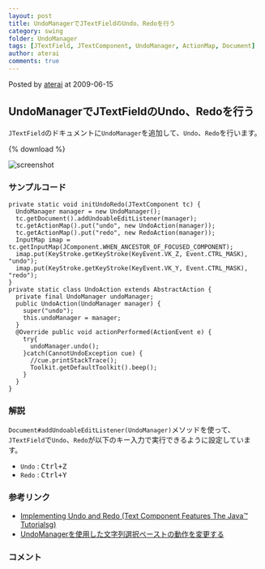 ```yaml
---
layout: post
title: UndoManagerでJTextFieldのUndo、Redoを行う
category: swing
folder: UndoManager
tags: [JTextField, JTextComponent, UndoManager, ActionMap, Document]
author: aterai
comments: true
---
```


Posted by [aterai](http://terai.xrea.jp/aterai.html) at 2009-06-15

## UndoManagerでJTextFieldのUndo、Redoを行う
`JTextField`のドキュメントに`UndoManager`を追加して、`Undo`、`Redo`を行います。

{% download %}

![screenshot](https://lh4.googleusercontent.com/_9Z4BYR88imo/TQTWX1uwgqI/AAAAAAAAApI/zvwc9TUlj4E/s800/UndoManager.png)

### サンプルコード
<pre class="prettyprint"><code>private static void initUndoRedo(JTextComponent tc) {
  UndoManager manager = new UndoManager();
  tc.getDocument().addUndoableEditListener(manager);
  tc.getActionMap().put("undo", new UndoAction(manager));
  tc.getActionMap().put("redo", new RedoAction(manager));
  InputMap imap = tc.getInputMap(JComponent.WHEN_ANCESTOR_OF_FOCUSED_COMPONENT);
  imap.put(KeyStroke.getKeyStroke(KeyEvent.VK_Z, Event.CTRL_MASK), "undo");
  imap.put(KeyStroke.getKeyStroke(KeyEvent.VK_Y, Event.CTRL_MASK), "redo");
}
private static class UndoAction extends AbstractAction {
  private final UndoManager undoManager;
  public UndoAction(UndoManager manager) {
    super("undo");
    this.undoManager = manager;
  }
  @Override public void actionPerformed(ActionEvent e) {
    try{
      undoManager.undo();
    }catch(CannotUndoException cue) {
      //cue.printStackTrace();
      Toolkit.getDefaultToolkit().beep();
    }
  }
}
</code></pre>

### 解説
`Document#addUndoableEditListener(UndoManager)`メソッドを使って、`JTextField`で`Undo`、`Redo`が以下のキー入力で実行できるように設定しています。

- `Undo` : <kbd>Ctrl+Z</kbd>
- `Redo` : <kbd>Ctrl+Y</kbd>

<!-- dummy comment line for breaking list -->

### 参考リンク
- [Implementing Undo and Redo (Text Component Features The Java™ Tutorialsg)](http://docs.oracle.com/javase/tutorial/uiswing/components/generaltext.html#undo)
- [UndoManagerを使用した文字列選択ペーストの動作を変更する](http://terai.xrea.jp/Swing/ReplaceUndoableEdit.html)

<!-- dummy comment line for breaking list -->

### コメント
